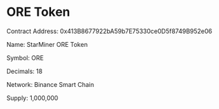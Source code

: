 # ORE Token

Contract Address: 0x413B8677922bA59b7E75330ce0D5f8749B952e06

Name: StarMiner ORE Token

Symbol: ORE

Decimals: 18

Network: Binance Smart Chain

Supply: 1,000,000

